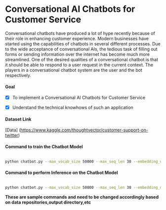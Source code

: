 # Conversational AI Chatbots for Customer Service
Conversational chatbots have produced a lot of hype recently because of their role in
enhancing customer experience. Modern businesses have started using the capabilities of
chatbots in several different processes. Due to the wide acceptance of conversational AIs,
the tedious task of filling out forms or sending information over the internet has become
much more streamlined. One of the desired qualities of a conversational chatbot is that it
should be able to respond to a user request in the current context. The players in a
conversational chatbot system are the user and the bot respectively.


#### Goal 
- [x] To implement a Conversational AI Chatbots for Customer Service
- [x] Understand the technical knowhows of such an application


#### Dataset Link
[Data] (https://www.kaggle.com/thoughtvector/customer-support-on-twitter)


#### Command to train the Chatbot Model

```bash

python chatbot.py --max_vocab_size 50000 --max_seq_len 30 --embedding_dim 100 --hidden_state_dim 100 --epochs 80 --batch_size 128 --learning_rate 1e-4 --data_path /home/santanu/chatbot/data/twcs.csv --outpath /home/santanu/chatbot/ --dropout 0.3 --mode train --num_train_records 50000 --version v1

```

#### Command to perform Inference on the Chatbot Model

```bash

python chatbot.py --max_vocab_size 50000 --max_seq_len 30 --embedding_dim 100 --hidden_state_dim 100 --data_path /home/santanu/chatbot/data/test.csv --outpath /home/santanu/chatbot/ --dropout 0.3 --mode inference --version v1 --load_model_from /home/santanu/chatbot/s2s_model_v1_.h5 --vocabulary_path /home/santanu/chatbot/vocabulary.pkl --reverse_vocabulary_path /home/santanu/chatbot/reverse_vocabulary.pkl --count_vectorizer_path /home/santanu/chatbot/count_vectorizer.pkl

```

**These are sample commands and need to be changed accordingly based on data repositories,output directory,etc**













 






